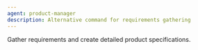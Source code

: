 ```yaml
---
agent: product-manager
description: Alternative command for requirements gathering
---
```


Gather requirements and create detailed product specifications.

